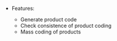   - Features:
    
      - Generate product code
      - Check consistence of product coding
      - Mass coding of products
